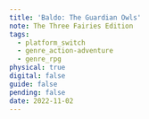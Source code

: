 ```yaml
---
title: 'Baldo: The Guardian Owls'
note: The Three Fairies Edition
tags:
  - platform_switch
  - genre_action-adventure
  - genre_rpg
physical: true
digital: false
guide: false
pending: false
date: 2022-11-02
---
```

